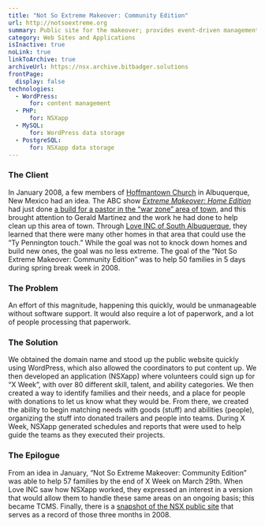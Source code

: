 ```yaml
---
title: "Not So Extreme Makeover: Community Edition"
url: http://notsoextreme.org
summary: Public site for the makeover; provides event-driven management of volunteers, donations, and families needing help
category: Web Sites and Applications
isInactive: true
noLink: true
linkToArchive: true
archiveUrl: https://nsx.archive.bitbadger.solutions
frontPage:
  display: false
technologies:
  - WordPress:
      for: content management
  - PHP:
      for: NSXapp
  - MySQL:
      for: WordPress data storage
  - PostgreSQL:
      for: NSXapp data storage
---
```

### The Client

In January 2008, a few members of [Hoffmantown Church](https://www.hoffmantownchurch.org "Hoffmantown Church &bull; Albuquerque, New Mexico") in Albuquerque, New Mexico had an idea. The ABC show _[Extreme Makeover: Home Edition](http://abc.go.com/shows/extreme-makeover-home-edition)_ had just done [a build for a pastor in the &ldquo;war zone&rdquo; area of town](http://abc.go.com/shows/extreme-makeover-home-edition/episode-detail/martinez-family/224884 "Martinez Family &bull; Extreme Makeover: Home Edition"), and this brought attention to Gerald Martinez and the work he had done to help clean up this area of town. Through [Love INC of South Albuquerque](http://www.loveincabq.org/ "Love INC of South Albuquerque"), they learned that there were many other homes in that area that could use the &ldquo;Ty Pennington touch.&rdquo; While the goal was not to knock down homes and build new ones, the goal was no less extreme. The goal of the &ldquo;Not So Extreme Makeover: Community Edition&rdquo; was to help 50 families in 5 days during spring break week in 2008.

### The Problem

An effort of this magnitude, happening this quickly, would be unmanageable without software support. It would also require a lot of paperwork, and a lot of people processing that paperwork.

### The Solution

We obtained the domain name and stood up the public website quickly using WordPress, which also allowed the coordinators to put content up. We then developed an application (NSXapp) where volunteers could sign up for &ldquo;X Week&rdquo;, with over 80 different skill, talent, and ability categories. We then created a way to identify families and their needs, and a place for people with donations to let us know what they would be. From there, we created the ability to begin matching needs with goods (stuff) and abilities (people), organizing the stuff into donated trailers and people into teams. During X Week, NSXapp generated schedules and reports that were used to help guide the teams as they executed their projects.

### The Epilogue

From an idea in January, &ldquo;Not So Extreme Makeover: Community Edition&rdquo; was able to help 57 families by the end of X Week on March 29th. When Love INC saw how NSXapp worked, they expressed an interest in a version that would allow them to handle these same areas on an ongoing basis; this became <nuxt-link to="/solutions/tcms" title="The Clearinghouse Management System (TCMS) &bull; Bit Badger Solutions">TCMS</nuxt-link>. Finally, there is a [snapshot of the NSX public site](https://nsx.archive.bitbadger.solutions) that serves as a record of those three months in 2008.
